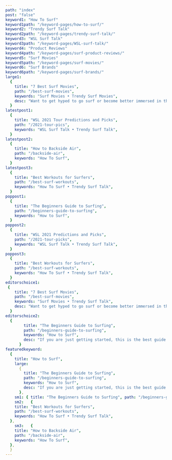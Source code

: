 ```yaml
---
path: "index"
post: "false"
keyword1: "How To Surf"
keyword1path: "/keyword-pages/how-to-surf/"
keyword2: "Trendy Surf Talk"
keyword2path: "/keyword-pages/trendy-surf-talk/"
keyword3: "WSL Surf Talk"
keyword3path: "/keyword-pages/WSL-surf-talk/"
keyword4: "Product Reviews"
keyword4path: "/keyword-pages/surf-product-reviews/"
keyword5: "Surf Movies"
keyword5path: "/keyword-pages/surf-movies/"
keyword6: "Surf Brands"
keyword6path: "/keyword-pages/surf-brands/"
large1:
  {
    title: "7 Best Surf Movies",
    path: "/best-surf-movies",
    keywords: "Surf Movies • Trendy Surf Movies",
    desc: "Want to get hyped to go surf or become better immersed in the surfing culture these are my 7 recommendations for the best surf movies",
  }
latestpost1:
  {
    title: "WSL 2021 Tour Predictions and Picks",
    path: "/2021-tour-pics",
    keywords: "WSL Surf Talk • Trendy Surf Talk",
  }
latestpost2:
  {
    title: "How to Backside Air",
    path: "/backside-air",
    keywords: "How To Surf",
  }
latestpost3:
  {
    title: "Best Workouts for Surfers",
    path: "/best-surf-workouts",
    keywords: "How To Surf • Trendy Surf Talk",
  }
poppost1:
  {
    title: "The Beginners Guide to Surfing",
    path: "/beginners-guide-to-surfing",
    keywords: "How to Surf",
  }
poppost2:
  {
    title: "WSL 2021 Predictions and Picks",
    path: "/2021-tour-picks",
    keywords: "WSL Surf Talk • Trendy Surf Talk",
  }
poppost3:
  {
    title: "Best Workouts for Surfers",
    path: "/best-surf-workouts",
    keywords: "How To Surf • Trendy Surf Talk",
  }
editorschoice1:
 {
    title: "7 Best Surf Movies",
    path: "/best-surf-movies",
    keywords: "Surf Movies • Trendy Surf Talk",
    desc: "Want to get hyped to go surf or become better immersed in the surfing culture these are my 7 recommendations for the best surf movies",
  }
editorschoice2:
  {
        title: "The Beginners Guide to Surfing",
        path: "/beginners-guide-to-surfing",
        keywords: "How to Surf",
        desc: "If you are just getting started, this is the best guide to help you not only get up on your first session out surfing, but also have fun doing it.",
      }
featuredkeyword:
  {
    title: "How to Surf",
    large:
      {
        title: "The Beginners Guide to Surfing",
        path: "/beginners-guide-to-surfing",
        keywords: "How to Surf",
        desc: "If you are just getting started, this is the best guide to help you not only get up on your first session out surfing, but also have fun doing it.",
      },
    sm1: { title: "The Beginners Guide to Surfing", path: "/beginners-guide-to-surfing" },
    sm2:   {
    title: "Best Workouts for Surfers",
    path: "/best-surf-workouts",
    keywords: "How To Surf • Trendy Surf Talk",
  },
    sm3:   {
    title: "How to Backside Air",
    path: "/backside-air",
    keywords: "How To Surf",
  },
  }
---
```

